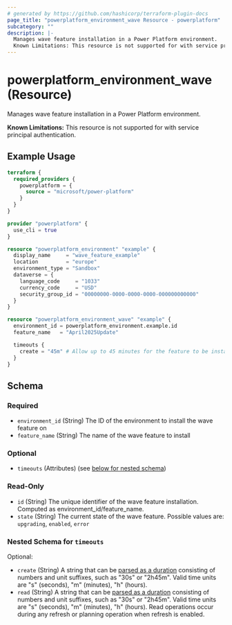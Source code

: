 ```yaml
---
# generated by https://github.com/hashicorp/terraform-plugin-docs
page_title: "powerplatform_environment_wave Resource - powerplatform"
subcategory: ""
description: |-
  Manages wave feature installation in a Power Platform environment.
  Known Limitations: This resource is not supported for with service principal authentication.
---
```


# powerplatform_environment_wave (Resource)

Manages wave feature installation in a Power Platform environment. 

**Known Limitations:** This resource is not supported for with service principal authentication.

## Example Usage

```terraform
terraform {
  required_providers {
    powerplatform = {
      source = "microsoft/power-platform"
    }
  }
}

provider "powerplatform" {
  use_cli = true
}

resource "powerplatform_environment" "example" {
  display_name     = "wave_feature_example"
  location         = "europe"
  environment_type = "Sandbox"
  dataverse = {
    language_code     = "1033"
    currency_code     = "USD"
    security_group_id = "00000000-0000-0000-0000-000000000000"
  }
}

resource "powerplatform_environment_wave" "example" {
  environment_id = powerplatform_environment.example.id
  feature_name   = "April2025Update"

  timeouts {
    create = "45m" # Allow up to 45 minutes for the feature to be installed
  }
}
```

<!-- schema generated by tfplugindocs -->
## Schema

### Required

- `environment_id` (String) The ID of the environment to install the wave feature on
- `feature_name` (String) The name of the wave feature to install

### Optional

- `timeouts` (Attributes) (see [below for nested schema](#nestedatt--timeouts))

### Read-Only

- `id` (String) The unique identifier of the wave feature installation. Computed as environment_id/feature_name.
- `state` (String) The current state of the wave feature. Possible values are: `upgrading`, `enabled`, `error`

<a id="nestedatt--timeouts"></a>
### Nested Schema for `timeouts`

Optional:

- `create` (String) A string that can be [parsed as a duration](https://pkg.go.dev/time#ParseDuration) consisting of numbers and unit suffixes, such as "30s" or "2h45m". Valid time units are "s" (seconds), "m" (minutes), "h" (hours).
- `read` (String) A string that can be [parsed as a duration](https://pkg.go.dev/time#ParseDuration) consisting of numbers and unit suffixes, such as "30s" or "2h45m". Valid time units are "s" (seconds), "m" (minutes), "h" (hours). Read operations occur during any refresh or planning operation when refresh is enabled.
